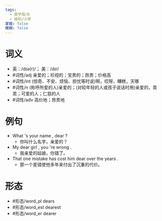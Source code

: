 ```yaml
---
tags:
  - 首字母/D
  - 级别/小学
掌握: false
模糊: false
---
```

# 词义
- 英：/dɪə(r)/； 美：/dɪr/
- #词性/adj  亲爱的；珍视的；宝贵的；昂贵；价格高
- #词性/int  (惊奇、不安、烦恼、担忧等时说)啊，哎呀，糟糕，天哪
- #词性/n  (称呼所爱的人)亲爱的；(对较年轻的人或孩子说话时用)亲爱的，乖乖；可爱的人；仁慈的人
- #词性/adv  高价地；昂贵地
# 例句
- What 's your name , dear ?
	- 你叫什么名字，亲爱的？
- My dear girl , you 're wrong .
	- 我亲爱的姑娘，你错了。
- That one mistake has cost him dear over the years .
	- 那一个差错使他多年来付出了沉重的代价。
# 形态
- #形态/word_pl dears
- #形态/word_est dearest
- #形态/word_er dearer
